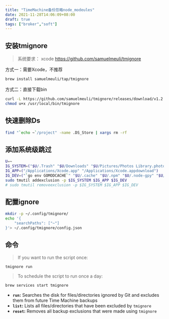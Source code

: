 ```yaml
---
title: "TimeMachine备份忽略node_modeules"
date: 2021-11-28T14:06:09+08:00
draft: true
tags: ["broker","soft"]
---
```

## 安装tmignore

> 系统要求： xcode
> <https://github.com/samuelmeuli/tmignore>

方式一：需要Xcode，不推荐

``` sh
brew install samuelmeuli/tap/tmignore
```

方式二：直接下载bin

``` sh
curl -L https://github.com/samuelmeuli/tmignore/releases/download/v1.2.2/tmignore > /usr/local/bin/tmignore
chmod u+x /usr/local/bin/tmignore
```

## 快速删除Ds

``` sh
find "`echo ~`/project" -name .DS_Store | xargs rm -rf
```

## 添加系统级跳过

``` sh
U=~
IG_SYSTEM=("$U/.Trash" "$U/Downloads" "$U/Pictures/Photos Library.photoslibrary")
IG_APP=("/Applications/Xcode.app" "/Applications/Xcode.appdownload")
IG_DEV=("`go env GOMODCACHE`" "$U/.cache" "$U/.npm" "$U/.node-gpy" "$U/.gradle" "$U/.dartserver" "$U/.pub-cache")
sudo tmutil addexclusion -p $IG_SYSTEM $IG_APP $IG_DEV
# sudo tmutil removeexclusion -p $IG_SYSTEM $IG_APP $IG_DEV
```

## 配置ignore

``` sh
mkdir -p ~/.config/tmignore/
echo '{
    "searchPaths": ["~"]
}'> ~/.config/tmignore/config.json
```

## 命令

> If you want to run the script once:

```sh
tmignore run
```

> To schedule the script to run once a day:

```sh
brew services start tmignore
```

- **`run`:** Searches the disk for files/directories ignored by Git and excludes them from future Time Machine backups
- **`list`:** Lists all files/directories that have been excluded by `tmignore`
- **`reset`:** Removes all backup exclusions that were made using `tmignore`
